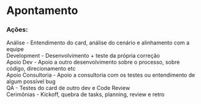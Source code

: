 # Apontamento

### Ações:<br />
Análise - Entendimento do card, análise do cenário e alinhamento com a equipe<br />
Development - Desenvolvimento + teste da própria correção<br />
Apoio Dev - Apoio a outro desenvolvimento sobre o processo, sobre código, direcionamento etc<br />
Apoio Consultoria - Apoio a consultoria com os testes ou entendimento de algum possível bug<br />
QA - Testes do card de outro dev e Code Review<br />
Cerimônias - Kickoff, quebra de tasks, planning, review e retro
